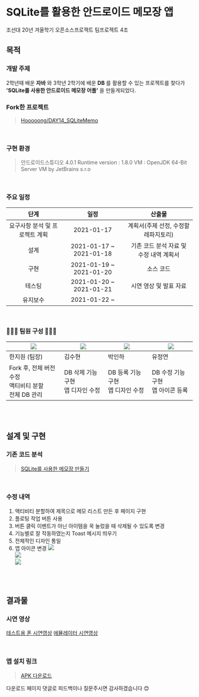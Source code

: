 # SQLite를 활용한 안드로이드 메모장 앱 
조선대 20년 겨울학기 오픈소스프로젝트 팀프로젝트 4조<br>

## 목적
### 개발 주제
2학년때 배운 **자바** 와 3학년 2학기에 배운 **DB** 를 활용할 수 있는 프로젝트를 찾다가 **'SQLite를 사용한 안드로이드 메모장 어플'** 을 만들게되었다.<br>
### Fork한 프로젝트
>[Hooooong/DAY14_SQLiteMemo](https://github.com/Hooooong/DAY14_SQLiteMemo)

<br>

### 구현 환경<br>

>안드로이드스튜디오 4.0.1
Runtime version : 1.8.0
VM : OpenJDK 64-Bit Server VM by JetBrains s.r.o

<br>

### 주요 일정
단계 | 일정 | 산출물
|:-----: | :-----: | :-----: |
요구사항 분석 및 프로젝트 계획 | 2021-01-17 | 계획서(주제 선정, 수정할 레파지토리)
설계 | 2021-01-17 ~ 2021-01-18 | 기존 코드 분석 자료 및 수정 내역 계획서
구현 | 2021-01-19 ~ 2021-01-20 | 소스 코드
테스팅 | 2021-01-20 ~ 2021-01-21 | 시연 영상 및 발표 자료
유지보수 | 2021-01-22 ~ |
<br>

### 👩🏻‍💻 팀원 구성 👩🏻‍💻

[![](https://images.velog.io/images/hanturtle/post/48ec6b69-5993-4748-9c9a-d6a8716a00d7/image.png)](https://github.com/Hanturtle)  | [![](https://images.velog.io/images/hanturtle/post/9cac4b4e-c9ea-49bf-b7a0-af67f78ad4e9/image.png)](https://github.com/shk2120)  | [![](https://images.velog.io/images/hanturtle/post/188e050e-f78e-4e6b-971b-d8bcb1e07717/image.png)](https://github.com/inhaaa)  | [![](https://images.velog.io/images/hanturtle/post/bd573aac-4902-4188-977a-ad5d339b10a3/image.png)](https://github.com/Jeongyeon999) 
--------- | --------- | --------- | ---------
한지원 (팀장)| 김수현 | 박인하 | 유정연
Fork 후, 전체 버전 수정<br>액티비티 분할<br>전체 DB 관리| DB 삭제 기능 구현<br>앱 디자인 수정 |DB 등록 기능 구현<br>앱 디자인 수정 | DB 수정 기능 구현<br>앱 아이콘 등록
<br><br>

## 설계 및 구현
### 기존 코드 분석
> [SQLite를 사용한 메모장 만들기](https://github.com/Hooooong/DAY14_SQLiteMemo/blob/master/README.md)

<br>

### 수정 내역
1. 액티비티 분할하여 제목으로 메모 리스트 만든 후 페이지 구현 
2. 플로팅 작업 버튼 사용
3. 버튼 클릭 이벤트가 아닌 아이템을 꾹 눌렀을 때 삭제될 수 있도록 변경
4. 기능별로 잘 작동하였는지 Toast 메시지 띄우기
5. 전체적인 디자인 통일
6. 앱 아이콘 변경
![](https://images.velog.io/images/hanturtle/post/f09fc218-7f5b-41ed-822f-f1075204f3ef/image.png)<br>![](https://images.velog.io/images/hanturtle/post/b2e1362c-39b8-4eb7-8744-0d5e61812a82/image.png)<br>![](https://images.velog.io/images/hanturtle/post/c28687e4-cce5-491b-93ea-31a667d6bb0f/image.png)

<br><br>

## 결과물
### 시연 영상

[테스트용 폰 시연영상](https://www.youtube.com/watch?v=LQX-537yh3E&feature=youtu.be)
[에뮬레이터 시연영상](https://www.youtube.com/watch?v=zHqHyl9sqew&feature=youtu.be)

<br>

### 앱 설치 링크
>[APK 다운로드](https://blog.naver.com/tjfdnjs0829/222214839904)

다운로드 페이지 댓글로 피드백이나 질문주시면 감사하겠습니다 😊
